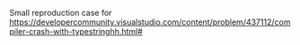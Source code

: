 Small reproduction case for https://developercommunity.visualstudio.com/content/problem/437112/compiler-crash-with-typestringhh.html#
